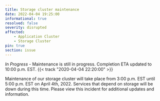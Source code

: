 ```yaml
---
title: Storage cluster maintenance 
date: 2022-04-04 19:25:00
informational: true
resolved: false
severity: disrupted
affected:
    - Application Cluster
    - Storage Cluster
pin: true 
section: issue
---
```


*In Progress* -
Maintenance is still in progress. Completion ETA updated to 10:00 p.m. EST. {{< track "2020-04-04 22:20:00" >}}

Maintenance of our storage cluster will take place from 3:00 p.m. EST until 5:00 p.m. EST on April 4th, 2022. Services that depend on storage will be down during this time. Please view this incident for additional updates and information.
